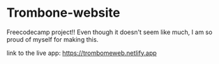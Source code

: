 # Trombone-website
Freecodecamp project!! 
Even though it doesn't seem like much, I am so proud of myself for making this. 

link to the live app: 
https://trombomeweb.netlify.app 
